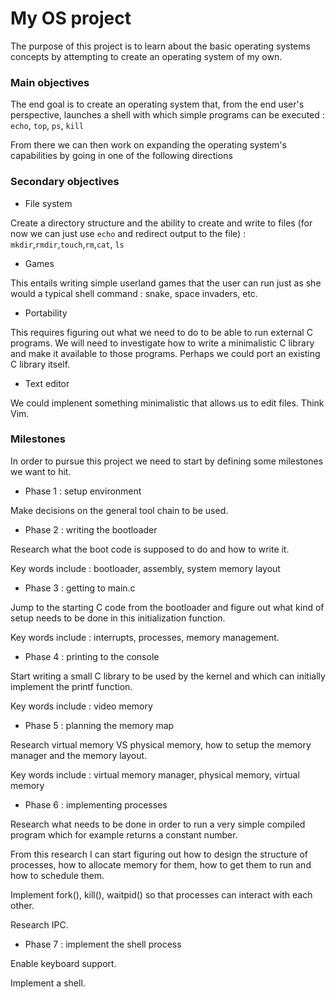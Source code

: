 # My OS project

The purpose of this project is to learn about the basic operating systems concepts by attempting to create an operating system of my own.

### Main objectives

The end goal is to create an operating system that, from the end user's perspective, launches a shell with which simple programs can be executed : ```echo```, ```top```, ```ps```, ```kill```


From there we can then work on expanding the operating system's capabilities by going in one of the following directions

### Secondary objectives

- File system

Create a directory structure and the ability to create and write to files (for now we can just use ```echo``` and redirect output to the file) : ```mkdir```,```rmdir```,```touch```,```rm```,```cat```, ```ls```

- Games

This entails writing simple userland games that the user can run just as she would a typical shell command : snake, space invaders, etc.

- Portability

This requires figuring out what we need to do to be able to run external C programs. We will need to investigate how to write a minimalistic C library and make it available to those programs. Perhaps we could port an existing C library itself.

- Text editor

We could implenent something minimalistic that allows us to edit files. Think Vim.

### Milestones

In order to pursue this project we need to start by defining some milestones we want to hit.

- Phase 1 : setup environment

Make decisions on the general tool chain to be used.

- Phase 2 : writing the bootloader

Research what the boot code is supposed to do and how to write it.

Key words include : bootloader, assembly, system memory layout

- Phase 3 : getting to main.c

Jump to the starting C code from the bootloader and figure out what kind of setup needs to be done in this initialization function.

Key words include : interrupts, processes, memory management.

- Phase 4 : printing to the console

Start writing a small C library to be used by the kernel and which can initially implement the printf function.

Key words include : video memory

- Phase 5 : planning the memory map

Research virtual memory VS physical memory, how to setup the memory manager and the memory layout.

Key words include : virtual memory manager, physical memory, virtual memory

- Phase 6 : implementing processes

Research what needs to be done in order to run a very simple compiled program which for example returns a constant number.

From this research I can start figuring out how to design the structure of processes, how to allocate memory for them, how to get them to run and how to schedule them.

Implement fork(), kill(), waitpid() so that processes can interact with each other.

Research IPC.

- Phase 7 : implement the shell process

Enable keyboard support.

Implement a shell.
